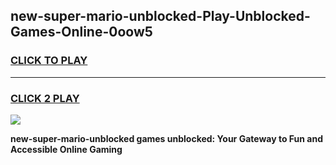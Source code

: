 
## new-super-mario-unblocked-Play-Unblocked-Games-Online-0oow5
<h3>
<a href="https://premium76.site?title=new-super-mario-unblocked&ref=25A">CLICK TO PLAY</a></h3>
<hr>

<h3>
<a href="https://premium76.site?title=new-super-mario-unblocked&ref=25A">CLICK 2 PLAY</a>
  
</h3>

<a href="https://premium76.site?title=new-super-mario-unblocked&ref=25A"><img src="https://clearcache.store/games.png"></a>


**new-super-mario-unblocked games unblocked: Your Gateway to Fun and Accessible Online Gaming**

